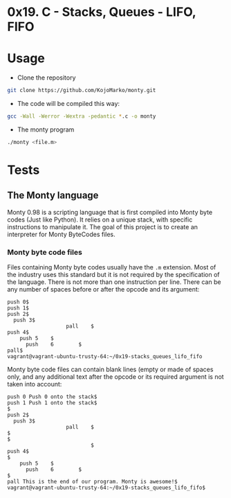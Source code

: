 # 0x19. C - Stacks, Queues - LIFO, FIFO

# Usage

- Clone the repository

```sh
git clone https://github.com/KojoMarko/monty.git
```

- The code will be compiled this way:

```sh
gcc -Wall -Werror -Wextra -pedantic *.c -o monty
```

- The monty program

```sh
./monty <file.m>
```

# Tests

## The Monty language

Monty 0.98 is a scripting language that is first compiled into Monty byte codes (Just like Python). It relies on a unique stack, with specific instructions to manipulate it. The goal of this project is to create an interpreter for Monty ByteCodes files.

### Monty byte code files

Files containing Monty byte codes usually have the `.m` extension. Most of the industry uses this standard but it is not required by the specification of the language. There is not more than one instruction per line. There can be any number of spaces before or after the opcode and its argument:

```vagrant@vagrant-ubuntu-trusty-64:~/0x19-stacks_queues_lifo_fifo$ cat -e bytecodes/000.m
push 0$
push 1$
push 2$
  push 3$
                   pall    $
push 4$
    push 5    $
      push    6        $
pall$
vagrant@vagrant-ubuntu-trusty-64:~/0x19-stacks_queues_lifo_fifo
```

Monty byte code files can contain blank lines (empty or made of spaces only, and any additional text after the opcode or its required argument is not taken into account:

```vagrant@vagrant-ubuntu-trusty-64:~/0x19-stacks_queues_lifo_fifo$ cat -e bytecodes/001.m
push 0 Push 0 onto the stack$
push 1 Push 1 onto the stack$
$
push 2$
  push 3$
                   pall    $
$
$
                           $
push 4$
$
    push 5    $
      push    6        $
$
pall This is the end of our program. Monty is awesome!$
vagrant@vagrant-ubuntu-trusty-64:~/0x19-stacks_queues_lifo_fifo$
```
